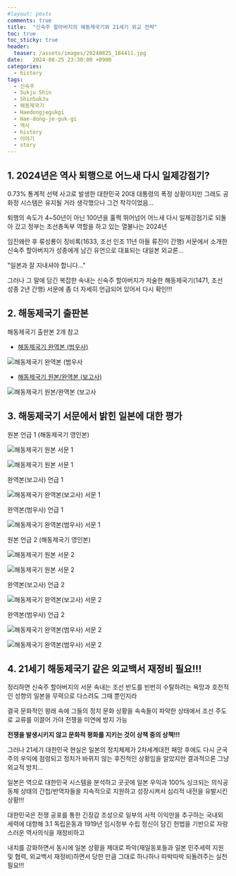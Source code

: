 ```yaml
---
#layout: posts
comments: true
title:  "신숙주 할아버지의 해동제국기와 21세기 외교 전략"
toc: true
toc_sticky: true
header:
  teaser: /assets/images/20240825_184411.jpg
date:   2024-08-25 23:30:00 +0900
categories:
  - history
tags:
  - 신숙주
  - Sukju Shin
  - ShinSukJu
  - 해동제국기
  - Haedongjegukgi
  - Hae-dong-je-guk-gi
  - 역사
  - history
  - 이야기
  - story
---
```


## 1. 2024년은 역사 퇴행으로 어느새 다시 일제강점기?

0.73% 통계적 선택 사고로 발생한 대한민국 20대 대통령의 폭정 상황이지만 그래도 공화정 시스템은 유지될 거라 생각했으나 그건 착각이었음...

퇴행의 속도가 4~50년이 아닌 100년을 훌쩍 뛰어넘어 어느새 다시 일제강점기로 되돌아 갔고 정부는 조선총독부 역할을 하고 있는 열불나는 2024년

임진왜란 후 류성룡이 징비록(1633, 조선 인조 11년 아들 류진이 간행) 서문에서 소개한 신숙주 할아버지가 성종에게 남긴 유언으로 대표되는 대일본 외교론...

"일본과 잘 지내셔야 합니다..."

그러나 그 말에 담긴 복잡한 속내는 신숙주 할아버지가 저술한 해동제국기(1471, 조선 성종 2년 간행) 서문에 좀 더 자세히 언급되어 있어서 다시 확인!!!

## 2. 해동제국기 출판본

해동제국기 출판본 2개 참고

- [해동제국기 완역본 (범우사)](https://www.aladin.co.kr/m/mproduct.aspx?ItemId=458301)

![해동제국기 완역본 (범우사](/assets/images/20240825_184411.jpg)

- [해동제국기 원본/완역본 (보고사)](https://www.aladin.co.kr/m/mproduct.aspx?ItemId=122595528&srsltid=AfmBOoqM-2m6RzrdQjcIay0qDYbqSTQeFgQN2gdtoqxw1RCxjFQv-IHR)

![해동제국기 원본/완역본 (보고사](/assets/images/20240825_184438.jpg)

## 3. 해동제국기 서문에서 밝힌 일본에 대한 평가

원본 언급 1 (해동제국기 영인본)

![해동제국기 원본 서문 1](/assets/images/20240825_185624.jpg)

![해동제국기 원본 서문 1](/assets/images/20240825_192714.jpg)

완역본(보고사) 언급 1

![해동제국기 완역본(보고사) 서문 1](/assets/images/20240825_185521.jpg)

완역본(범우사) 언급 1

![해동제국기 완역본(범우사) 서문 1](/assets/images/20240825_185215.jpg)

원본 언급 2 (해동제국기 영인본)

![해동제국기 원본 서문 2](/assets/images/20240825_185658.jpg)

![해동제국기 원본 서문 2](/assets/images/20240825_192734.jpg)

완역본(보고사) 언급 2

![해동제국기 완역본(보고사) 서문 2](/assets/images/20240825_185544.jpg)

완역본(범우사) 언급 2

![해동제국기 완역본(범우사) 서문 2](/assets/images/20240825_185136.jpg)

![해동제국기 완역본(범우사) 서문 2](/assets/images/20240825_185328.jpg)


## 4. 21세기 해동제국기 같은 외교백서 재정비 필요!!!

정리하면 신숙주 할아버지의 서문 속내는 조선 반도를 빈번히 수탈하려는 욕망과 호전적인 성향의 일본을 무력으로 다스려도 그때 뿐인지라

결국 문화적인 왕래 속에 그들의 정치 문화 상황을 속속들이 파악한 상태에서 조선 주도로 교류를 이끌어 가야 전쟁을 미연에 방지 가능

**전쟁을 발생시키지 않고 문화적 평화를 지키는 것이 상책 중의 상책!!!**

그러나 21세기 대한민국 현실은 일본의 정치체제가 2차세계대전 패망 후에도 다시 군국주의 우익에 점령되고 정치가 바뀌지 않는 후진적인 상황임을 알았지만 결과적으론 그냥 외교적 방치... 

일본은 역으로 대한민국 시스템을 분석하고 곳곳에 일본 우익과 100% 싱크되는 의식공동체 상태의 간첩/반역자들을 지속적으로 지원하고 성장시켜서 심리적 내전을 유발시킨 상황!!!

대한민국은 전쟁 공포를 통한 긴장감 조성으로 일부의 사적 이익만을 추구하는 국내외 세력에 대항해 3.1 독립운동과 1919년 임시정부 수립 정신이 담긴 헌법을 기반으로 자랑스러운 역사의식을 재정비하고

내치를 강화하면서 동시에 일본 상황을 제대로 파악(재일동포들과 일본 민주세력 지원 및 협력, 외교백서 재정비)하면서 당한 만큼 그대로 하나하나 따박따박 되돌려주는 실천 필요!!!
